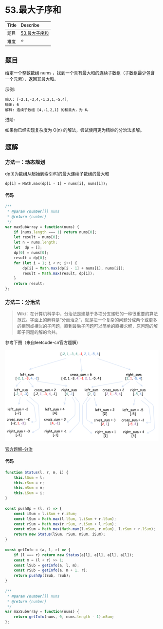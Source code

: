 # 53.最大子序和

| Title | Describe |
| :---- | :---- |
| 题目  | [53.最大子序和](https://leetcode-cn.com/problems/maximum-subarray/) |
| 难度  | ⭐ |

## 题目

给定一个整数数组 nums ，找到一个具有最大和的连续子数组（子数组最少包含一个元素），返回其最大和。

示例:

```
输入: [-2,1,-3,4,-1,2,1,-5,4],
输出: 6
解释: 连续子数组 [4,-1,2,1] 的和最大，为 6。
```

进阶:

如果你已经实现复杂度为 O(n) 的解法，尝试使用更为精妙的分治法求解。

## 题解

### 方法一：动态规划

dp[i]为数组从起始到索引i时的最大连续子数组的最大和

```
dp[i] = Math.max(dp[i - 1] + nums[i], nums[i]);
```

#### 代码
```javascript
/**
 * @param {number[]} nums
 * @return {number}
 */
var maxSubArray = function(nums) {
    if (nums.length === 1) return nums[0];
    let result = nums[0];
    let n = nums.length;
    let  dp = [];
    dp[0] = nums[0];
    result = dp[0];
    for (let i = 1; i < n; i++) {
        dp[i] = Math.max(dp[i - 1] + nums[i], nums[i]);
        result = Math.max(result, dp[i]);
    }
    return result;
};
```

### 方法二：分治法

>Wiki：在计算机科学中，分治法是建基于多项分支递归的一种很重要的算法范式。字面上的解释是“分而治之”，就是把一个复杂的问题分成两个或更多的相同或相似的子问题，直到最后子问题可以简单的直接求解，原问题的解即子问题的解的合并。

参考下图（来自leetcode-cn官方题解）

![DP-003.jpg](../../images/DP-003.jpg)

[官方题解-分治](https://leetcode-cn.com/problems/maximum-subarray/solution/zui-da-zi-xu-he-by-leetcode-solution/)

#### 代码
```javascript
function Status(l, r, m, i) {
    this.lSum = l;
    this.rSum = r;
    this.mSum = m;
    this.iSum = i;
}

const pushUp = (l, r) => {
    const iSum = l.iSum + r.iSum;
    const lSum = Math.max(l.lSum, l.iSum + r.lSum);
    const rSum = Math.max(r.rSum, r.iSum + l.rSum);
    const mSum = Math.max(Math.max(l.mSum, r.mSum), l.rSum + r.lSum);
    return new Status(lSum, rSum, mSum, iSum);
}

const getInfo = (a, l, r) => {
    if (l === r) return new Status(a[l], a[l], a[l], a[l]);
    const m = (l + r) >> 1;
    const lSub = getInfo(a, l, m);
    const rSub = getInfo(a, m + 1, r);
    return pushUp(lSub, rSub);
}

/**
 * @param {number[]} nums
 * @return {number}
 */
var maxSubArray = function(nums) {
    return getInfo(nums, 0, nums.length - 1).mSum;
};
```
